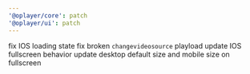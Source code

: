 ```yaml
---
'@oplayer/core': patch
'@oplayer/ui': patch
---
```


fix IOS loading state
fix broken `changevideosource` playload
update IOS fullscreen behavior
update desktop default size and mobile size on fullscreen
